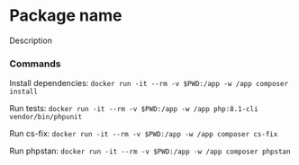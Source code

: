 # Package name

Description

### Commands

Install dependencies: `docker run -it --rm -v $PWD:/app -w /app composer install`

Run tests: `docker run -it --rm -v $PWD:/app -w /app php:8.1-cli vendor/bin/phpunit`

Run cs-fix: `docker run -it --rm -v $PWD:/app -w /app composer cs-fix`

Run phpstan: `docker run -it --rm -v $PWD:/app -w /app composer phpstan`
